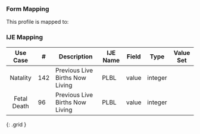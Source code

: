 ### Form Mapping
This profile is mapped to:

### IJE Mapping

| **Use Case** |  **#**   |  **Description**  | **IJE Name**  |  **Field**  |  **Type**  | **Value Set**  |
| :---------: | --------------- | ------------ | ------------- | ---------- | ---------- | -------------- |
| Natality | 142 | Previous Live Births Now Living | PLBL | value |integer | |
| Fetal Death | 96 | Previous Live Births Now Living | PLBL | value |integer | |
{: .grid }
